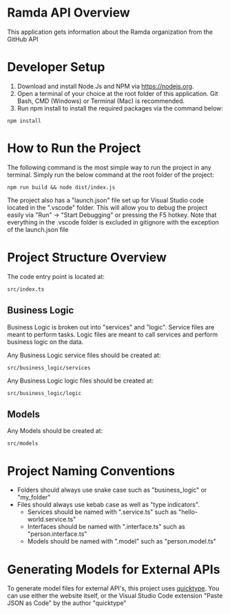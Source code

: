 
# Ramda API Overview
This application gets information about the Ramda organization from the GitHub API

# Developer Setup
1. Download and install Node.Js and NPM via https://nodejs.org.
2. Open a terminal of your choice at the root folder of this application. Git Bash, CMD (Windows) or Terminal (Mac) is recommended.
3. Run npm install to install the required packages via the command below:
```
npm install
```

# How to Run the Project
The following command is the most simple way to run the project in any terminal. 
Simply run the below command at the root folder of the project:
```
npm run build && node dist/index.js
```

The project also has a "launch.json" file set up for Visual Studio code located in the ".vscode" folder.
This will allow you to debug the project easily via "Run" -> "Start Debugging" or pressing the F5 hotkey.
Note that everything in the .vscode folder is excluded in gitignore with the exception of the launch.json file

# Project Structure Overview
The code entry point is located at:
```
src/index.ts
```

## Business Logic
Business Logic is broken out into "services" and "logic". 
Service files are meant to perform tasks.
Logic files are meant to call services and perform business logic on the data.

Any Business Logic service files should be created at:
```
src/business_logic/services
```

Any Business Logic logic files should be created at:
```
src/business_logic/logic
```

## Models
Any Models should be created at:
```
src/models
```

# Project Naming Conventions
- Folders should always use snake case such as "business_logic" or "my_folder"
- Files should always use kebab case as well as "type indicators". 
  - Services should be named with ".service.ts" such as "hello-world.service.ts"
  - Interfaces should be named with ".interface.ts" such as "person.interface.ts"
  - Models should be named with ".model" such as "person.model.ts"

# Generating Models for External APIs
To generate model files for external API's, this project uses [quicktype](https://quicktype.io/). 
You can use either the website itself, or the Visual Studio Code extension "Paste JSON as Code" by the author "quicktype"